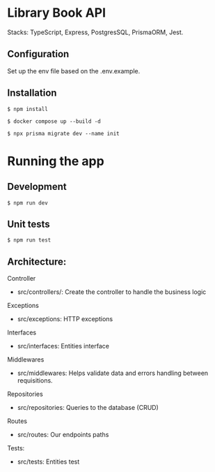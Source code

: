 # Library Book API

Stacks: TypeScript, Express, PostgresSQL, PrismaORM, Jest.

## Configuration

Set up the env file based on the .env.example.

## Installation

```
$ npm install
```

```
$ docker compose up --build -d
```

```
$ npx prisma migrate dev --name init
```

# Running the app

## Development

```
$ npm run dev
```

## Unit tests

```
$ npm run test
```

## Architecture:

Controller

- src/controllers/: Create the controller to handle the business logic

Exceptions

- src/exceptions: HTTP exceptions

Interfaces

- src/interfaces: Entities interface

Middlewares

- src/middlewares: Helps validate data and errors handling between requisitions.

Repositories

- src/repositories: Queries to the database (CRUD)

Routes

- src/routes: Our endpoints paths

Tests:

- src/tests: Entities test
